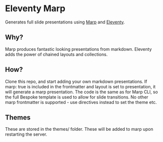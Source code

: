 # Eleventy Marp

Generates full slide presentations using [Marp](https://marp.app/) and [Eleventy](https://www.11ty.dev/).

## Why?

Marp produces fantastic looking presentations from markdown. Eleventy adds the power of chained layouts and collections.

## How?

Clone this repo, and start adding your own markdown presentations. If marp: true is included in the frontmatter and layout is set to presentation, it will generate a marp presentation. The code is the same as for Marp CLI, so the full Bespoke template is used to allow for slide transitions. No other marp frontmatter is supported - use directives instead to set the theme etc.

## Themes

These are stored in the themes/ folder. These will be added to marp upon restarting the server.
